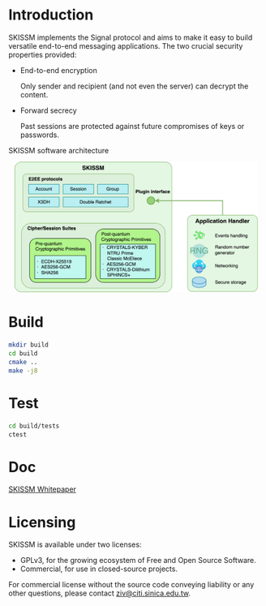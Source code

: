 # Introduction

SKISSM implements the Signal protocol and aims to make it easy to build versatile end-to-end messaging applications. The two crucial security properties provided:

- End-to-end encryption

  Only sender and recipient (and not even the server) can decrypt the content.
- Forward secrecy

  Past sessions are protected against future compromises of keys or passwords.

SKISSM software architecture

<p align="center">
  <img src="doc/skissm-software-architecture.png" width="480" />
</p>

# Build

```bash
mkdir build
cd build
cmake ..
make -j8
```

# Test

```bash
cd build/tests
ctest
```

# Doc

[SKISSM Whitepaper](https://www.e2eelab.org/docs/skissm-whitepapers/)

# Licensing

SKISSM is available under two licenses:

- GPLv3, for the growing ecosystem of Free and Open Source Software.
- Commercial, for use in closed-source projects.

For commercial license without the source code conveying liability or any other questions,
please contact <ziv@citi.sinica.edu.tw>.
